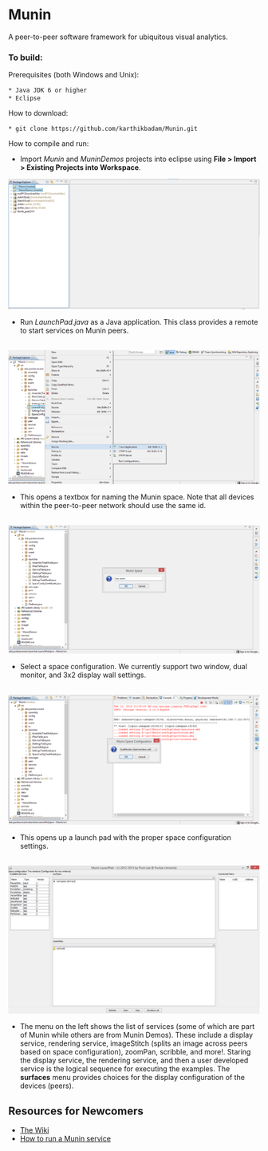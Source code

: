 Munin
=====

A peer-to-peer software framework for ubiquitous visual analytics. 

### To build:

Prerequisites (both Windows and Unix):

    * Java JDK 6 or higher
    * Eclipse
    
    
How to download:

    * git clone https://github.com/karthikbadam/Munin.git


How to compile and run:
   
   - Import *Munin* and *MuninDemos* projects into eclipse using **File > Import > Existing Projects into Workspace**.
   
<img src="https://github.com/karthikbadam/Munin/blob/master/instructions/munin_projects.PNG?raw=true">
<br>

   - Run *LaunchPad.java* as a Java application. This class provides a remote to start services on Munin peers. 
<br><br>
<img src="https://github.com/karthikbadam/Munin/blob/master/instructions/munin_run2.png?raw=true">


   - This opens a textbox for naming the Munin space. Note that all devices within the peer-to-peer network should use the same id.
<br><br>
<img src="https://github.com/karthikbadam/Munin/blob/master/instructions/munin_name_space.png?raw=true">

   - Select a space configuration. We currently support two window, dual monitor, and 3x2 display wall settings.   
<br>
<img src="https://github.com/karthikbadam/Munin/blob/master/instructions/munin_space_configuration.png?raw=true">

   - This opens up a launch pad with the proper space configuration settings. 
<br><br>
<img src="https://github.com/karthikbadam/Munin/blob/master/instructions/munin_launchpad.png?raw=true">

   - The menu on the left shows the list of services (some of which are part of Munin while others are from Munin Demos). These include a display service, rendering service, imageStitch (splits an image across peers based on space configuration), zoomPan, scribble, and more!. Staring the display service, the rendering service, and then a user developed service is the logical sequence for executing the examples. The **surfaces** menu provides choices for the display configuration of the devices (peers).

Resources for Newcomers
---
  - [The Wiki](https://github.com/karthikbadam/munin/wiki)
  - [How to run a Munin service](https://github.com/karthikbadam/Munin/wiki/How-to-run-a-service)   
